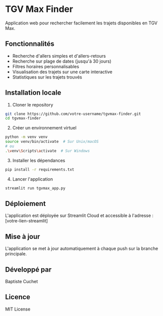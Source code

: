 # TGV Max Finder

Application web pour rechercher facilement les trajets disponibles en TGV Max.

## Fonctionnalités

- Recherche d'allers simples et d'allers-retours
- Recherche sur plage de dates (jusqu'à 30 jours)
- Filtres horaires personnalisables
- Visualisation des trajets sur une carte interactive
- Statistiques sur les trajets trouvés

## Installation locale

1. Cloner le repository
```bash
git clone https://github.com/votre-username/tgvmax-finder.git
cd tgvmax-finder
```

2. Créer un environnement virtuel
```bash
python -m venv venv
source venv/bin/activate  # Sur Unix/macOS
# ou
.\venv\Scripts\activate  # Sur Windows
```

3. Installer les dépendances
```bash
pip install -r requirements.txt
```

4. Lancer l'application
```bash
streamlit run tgvmax_app.py
```

## Déploiement

L'application est déployée sur Streamlit Cloud et accessible à l'adresse : [votre-lien-streamlit]

## Mise à jour

L'application se met à jour automatiquement à chaque push sur la branche principale.

## Développé par

Baptiste Cuchet

## Licence

MIT License 